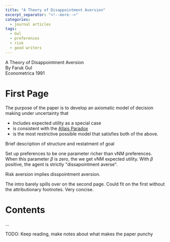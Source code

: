 ```yaml
---
title: "A Theory of Disappointment Aversion"
excerpt_separator: "<!--more-->"
categories:
  - journal articles
tags:
  - Gul
  - preferences
  - risk
  - good writers
---
```


A Theory of Disappointment Aversion   
By Faruk Gul  
Econometrica 1991

# First Page

The purpose of the paper is to develop an axiomatic model of decision making under uncertainty that

- Includes expected utility as a special case
- is consistent with the [Allais Paradox](https://en.wikipedia.org/wiki/Allais_paradox#Statement_of_the_problem)
- is the most restrictive possible model that satisfies both of the above.

Brief description of structure and restatment of goal

Set up preferences to be one parameter richer than vNM preferences. When this parameter $\beta$ is zero, the we get  vNM expected utility. With $\beta$ positive, the agent is strictly "dissapointment averse".

Risk aversion implies disspointment aversion.

The intro barely spills over on the second page. Could fit on the first without the attributionary footnotes. Very concise.

# Contents

...

TODO: Keep reading, make notes about what makes the paper punchy















